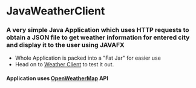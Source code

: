 # JavaWeatherClient

### **A very simple Java Application which uses HTTP requests to obtain a JSON file to get weather information for entered city and display it to the user using JAVAFX**

+ Whole Application is packed into a "Fat Jar" for easier use
+ Head on to [Weather Client](https://github.com/falcuun/JavaWeatherClient/raw/master/store/WeaterClient.jar) to test it out.


#### **__Application uses [OpenWeatherMap](https://openweathermap.org/) API__**

